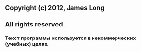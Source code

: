 
## Copyright (c) 2012, James Long

## All rights reserved.


### Текст программы используется в некоммерческих (учебных) целях.